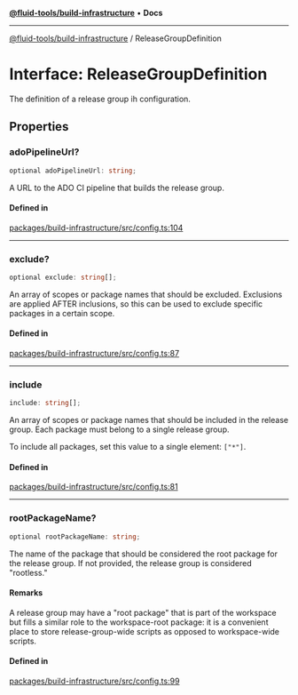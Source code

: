 [**@fluid-tools/build-infrastructure**](../README.md) • **Docs**

***

[@fluid-tools/build-infrastructure](../README.md) / ReleaseGroupDefinition

# Interface: ReleaseGroupDefinition

The definition of a release group ih configuration.

## Properties

### adoPipelineUrl?

```ts
optional adoPipelineUrl: string;
```

A URL to the ADO CI pipeline that builds the release group.

#### Defined in

[packages/build-infrastructure/src/config.ts:104](https://github.com/microsoft/FluidFramework/blob/main/build-tools/packages/build-infrastructure/src/config.ts#L104)

***

### exclude?

```ts
optional exclude: string[];
```

An array of scopes or package names that should be excluded. Exclusions are applied AFTER inclusions, so
this can be used to exclude specific packages in a certain scope.

#### Defined in

[packages/build-infrastructure/src/config.ts:87](https://github.com/microsoft/FluidFramework/blob/main/build-tools/packages/build-infrastructure/src/config.ts#L87)

***

### include

```ts
include: string[];
```

An array of scopes or package names that should be included in the release group. Each package must
belong to a single release group.

To include all packages, set this value to a single element: `["*"]`.

#### Defined in

[packages/build-infrastructure/src/config.ts:81](https://github.com/microsoft/FluidFramework/blob/main/build-tools/packages/build-infrastructure/src/config.ts#L81)

***

### rootPackageName?

```ts
optional rootPackageName: string;
```

The name of the package that should be considered the root package for the release group. If not provided, the
release group is considered "rootless."

#### Remarks

A release group may have a "root package" that is part of the workspace but fills a similar role to the
workspace-root package: it is a convenient place to store release-group-wide scripts as opposed to workspace-wide
scripts.

#### Defined in

[packages/build-infrastructure/src/config.ts:99](https://github.com/microsoft/FluidFramework/blob/main/build-tools/packages/build-infrastructure/src/config.ts#L99)
